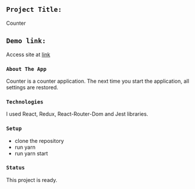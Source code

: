 ## `Project Title:`

Counter

## `Demo link:`

Access site at [link](https://makenajun.github.io/counter/#/)

### `About The App`

Counter is a counter application. The next time you start the application, all settings are restored.

### `Technologies`

I used React, Redux, React-Router-Dom and Jest libraries.

### `Setup`

- clone the repository
- run yarn
- run yarn start

### `Status`

This project is ready.
